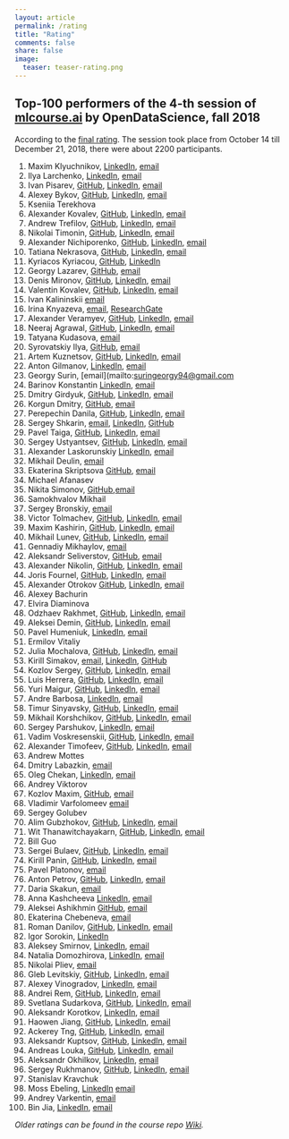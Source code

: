 ```yaml
---
layout: article
permalink: /rating
title: "Rating"
comments: false
share: false
image:
  teaser: teaser-rating.png
---
```


## Top-100 performers of the 4-th session of [mlcourse.ai](http://mlcourse.ai) by OpenDataScience, fall 2018

According to the [final rating](https://goo.gl/vMHdED). The session took place from October 14 till December 21, 2018, there were about 2200 participants.

1. Maxim Klyuchnikov, [LinkedIn](https://www.linkedin.com/in/maxnk/), [email](mailto:maxim.n.klyuchnikov@gmail.com)
1. Ilya Larchenko, [LinkedIn](https://www.linkedin.com/in/larchenko/), [email](mailto:ilya.larchenko@gmail.com)
1. Ivan Pisarev, [GitHub](https://github.com/Pisarev-I), [LinkedIn](https://www.linkedin.com/in/pisarevi), [email](mailto:pisarev.ik@gmail.com)
1. Alexey Bykov, [GitHub](https://github.com/devcrab/), [LinkedIn](https://www.linkedin.com/in/alexey-bykov-mipt/), [email](mailto:alexey.bykov.mipt@gmail.com)
1. Kseniia Terekhova
1. Alexander Kovalev, [GitHub](https://github.com/sankovalev/), [LinkedIn](https://www.linkedin.com/in/velavok/), [email](mailto:sankovalev@gmail.com)
1. Andrew Trefilov, [GitHub](http://github.com/lalka1/), [LinkedIn](https://www.linkedin.com/in/andtre/), [email](mailto:trefik92@gmail.com)
1. Nikolai Timonin, [GitHub](https://github.com/timoninn/), [LinkedIn](https://www.linkedin.com/in/timoninn/), [email](mailto:nikki.timonin@yandex.ru)
1. Alexander Nichiporenko, [GitHub](https://github.com/alexnich), [LinkedIn](https://www.linkedin.com/in/alexnich), [email](mailto:avnichiporenko@gmail.com)
1. Tatiana Nekrasova, [GitHub](https://github.com/polosataya/), [LinkedIn](https://www.linkedin.com/in/tnekrasova/), [email](mailto:gntv1977@gmail.com)
1. Kyriacos Kyriacou, [GitHub](https://github.com/kompiuter), [LinkedIn](https://www.linkedin.com/in/kyriacos-kyriacou-761806107)
1. Georgy Lazarev, [GitHub](https://github.com/justramgerry), [email](mailto:lazarev.georgy@yandex.ru)
1. Denis Mironov, [GitHub](https://github.com/dmironov1993), [LinkedIn](https://www.linkedin.com/in/denismironov/), [email](mailto:mironovdenis1993@gmail.com)
1. Valentin Kovalev, [GitHub](https://github.com/ValentinKovalev), [LinkedIn](https://www.linkedin.com/in/valentinkovalev/), [email](mailto:kovalev1580@gmail.com)
1. Ivan Kalininskii [email](kiavip@gmail.com)
1. Irina Knyazeva, [email](iknyazeva@gmail.com), [ResearchGate](https://www.researchgate.net/profile/Irina_Knyazeva3 )
1. Alexander Veramyev, [GitHub](https://github.com/rrobolit), [LinkedIn](https://www.linkedin.com/in/veramyev/), [email](rrobolit@gmail.com) 
1. Neeraj Agrawal, [GitHub](https://github.com/MagnIeeT/), [LinkedIn](https://www.linkedin.com/in/neeraj-agrawal/), [email](mailto:neeraj13788@gmail.com)
1. Tatyana Kudasova, [email](mailto:kuzznetsova.t@gmail.com)
1. Syrovatskiy Ilya, [GitHub](https://github.com/Mercurialll/), [email](mailto:ilyasyr14@gmail.com)
1. Artem Kuznetsov, [GitHub](https://github.com/tyomikadze), [LinkedIn](https://www.linkedin.com/in/artem-kuznetsov-te/), [email](mailto:agkuznetsov@gmail.com)
1. Anton Gilmanov, [LinkedIn](https://www.linkedin.com/in/anton-gilmanov/), [email](anthonygil@yandex.ru) 
1. Georgy Surin, [email](mailto:suringeorgy94@gmail.com
1. Barinov Konstantin [LinkedIn](https://www.linkedin.com/in/konstantin-barinov/), [email](mailto:barinov.work-box@yandex.ru)
1. Dmitry Girdyuk, [GitHub](https://github.com/dmgirdyuk), [LinkedIn](https://www.linkedin.com/in/dmgirdyuk/), [email](dm.girdyuk@mail.ru) 
1. Korgun Dmitry, [GitHub](https://github.com/tbb), [email](mailto:dmitry.tb@ya.ru)
1. Perepechin Danila, [GitHub](https://github.com/d-perepechin), [LinkedIn](https://www.linkedin.com/in/danila-perepechin/), [email](d.a.perepechin@gmail.com) 
1. Sergey Shkarin, [email](mailto:kouki.sergey@gmail.com), [LinkedIn](https://linkedin.com/in/kouki91/), [GitHub](https://github.com/SergeyShk)
1. Pavel Taiga, [GitHub](https://github.com/ptaiga), [LinkedIn](https://www.linkedin.com/in/ptaiga/), [email](mailto:paveltaiga@mail.ru)
1. Sergey Ustyantsev, [GitHub](https://github.com/schokoro), [LinkedIn](https://www.linkedin.com/in/schokoro/), [email](mailto:ustyantsev@gmail.com)
1. Alexander Laskorunskiy [LinkedIn](https://www.linkedin.com/in/alexander-laskorunskiy/), [email](mailto:umachkaalex@gmail.com)
1. Mikhail Deulin, [email](mailto:mikhaildeulin@gmail.com)
1. Ekaterina Skriptsova [GitHub](https://github.com/actuallyykatie), [email](mailto:actuallyykatie@gmail.com)
1. Michael Afanasev
1. Nikita Simonov, [GitHub](https://github.com/geoc0ld),[email](mailto:simonoff.n.a@yandex.ru)
1. Samokhvalov Mikhail
1. Sergey Bronskiy, [email](mailto:s.s.bronskiy@gmail.com)
1. Victor Tolmachev, [GitHub](https://github.com/greav), [LinkedIn](www.linkedin.com/in/victor-tolmachev-2406), [email](tolmachev.2406@gmail.com) 
1. Maxim Kashirin, [GitHub](https://github.com/MaximKsh), [LinkedIn](https://www.linkedin.com/in/kshmax), [email](mailto:ksh.max@gmail.com)
1. Mikhail Lunev, [GitHub](https://github.com/lunevm), [LinkedIn](www.linkedin.com/in/lunevm), [email](mailto:lunev.m78@gmail.com)
1. Gennadiy Mikhaylov, [email](mailto:genanady@gmail.com)
1. Aleksandr Seliverstov, [GitHub](https://github.com/seliverstov/), [email](mailto:seliverstov.a@gmail.com)
1. Alexander Nikolin, [GitHub](https://github.com/Howuhh), [LinkedIn](www.linkedin.com/in/howuhh), [email](mailto:hsehowuhh@gmail.com)
1. Joris Fournel, [GitHub](http://github.com/Jorisfournel/),  [LinkedIn](https://www.linkedin.com/in/jorisfournel/), [email](mailto:jorisfournell@gmail.com)
21. Alexander Otrokov [GitHub](https://github.com/oav711), [LinkedIn](https://www.linkedin.com/in/otrokov/), [email](mailto:oav711@gmail.com)
1. Alexey Bachurin
1. Elvira Diaminova
1. Odzhaev Rakhmet, [GitHub](https://github.com/odzhaev), [LinkedIn](https://www.linkedin.com/in/rodzhaev/), [email](mailto:rodzhaev@gmail.com)
1. Aleksei Demin, [GitHub](https://github.com/aleksei-dmn), [LinkedIn](https://www.linkedin.com/in/aleksei-demin/), [email](mailto:dmn.aleksei@gmail.com)
1. Pavel Humeniuk,  [LinkedIn](https://www.linkedin.com/in/pavel-humeniuk ), [email](mailto:phuman911@gmail.com)
1. Ermilov Vitaliy
1. Julia Mochalova, [GitHub](https://github.com/JuliaMochalova/ ), [LinkedIn](https://www.linkedin.com/in/juliamochalova/ ), [email](mailto:juliarychkova1@gmail.com)
1. Kirill Simakov, [email](mailto:kirill.simakov@gmail.ru),  [LinkedIn](https://www.linkedin.com/in/kitaoberkovitch@gmail.comrill-simakov/), [GitHub](https://github.com/k-simakov)
1. Kozlov Sergey, [GitHub](https://github.com/kozlovsv), [LinkedIn](https://www.linkedin.com/in/kozlovsv/), [email](mailto:kozlovsv78@gmail.com)
1. Luis Herrera, [GitHub](https://github.com/luhego/), [LinkedIn](https://www.linkedin.com/in/luis-herrera-27263149/), [email](mailto:luhegoes@gmail.com)
1. Yuri Maigur, [GitHub](http://github.com/yurimaigur/), [LinkedIn](https://www.linkedin.com/in/yurimaigur/), [email](mailto:yuri.maigur@gmail.com)
1. Andre Barbosa, [LinkedIn](https://www.linkedin.com/in/barbosaandre/), [email](mailto:abarbosa0494@gmail.com)
1. Timur Sinyavsky, [GitHub](https://github.com/SinyTim/), [LinkedIn](https://www.linkedin.com/in/sinytim/), [email](mailto:sinytim@mail.ru)
1. Mikhail Korshchikov, [GitHub](https://github.com/mikhailsergeevi4), [LinkedIn](https://www.linkedin.com/in/mike-korschikov-63604a14a/), [email](mailto:mikhailsergeevi4@yandex.ru)
1. Sergey Parshukov, [LinkedIn](https://www.linkedin.com/in/sparshukov/), [email](mailto:sparshukov85@gmail.com)
1. Vadim Voskresenskii, [GitHub](https://github.com/voskresenskiy/), [LinkedIn](https://www.linkedin.com/in/vadim-voskresenskiy-9405b9a8/), [email](mailto:vadimvoskresenskiy@gmail.com)
1. Alexander Timofeev, [GitHub](https://github.com/artesby), [LinkedIn](https://www.linkedin.com/in/alexander-timofeev-/), [email](mailto:artesby1@gmail.com)
1. Andrew Mottes
1. Dmitry Labazkin, [email](mailto:lab_dmitriy@mail.ru)
1. Oleg Chekan, [LinkedIn](http://linkedin.com/in/oleg-chekan), [email](mailto:o.chekan@gmail.com) 
1. Andrey Viktorov
1. Kozlov Maxim, [GitHub](https://github.com/komaksim), [email](mailto:komaksim@gmail.com)
1. Vladimir Varfolomeev [email](mailto:v.e.varfolomeev@gmail.com)
1. Sergey Golubev
1. Alim Gubzhokov, [GitHub](http://github.com/spectr747/), [LinkedIn](https://www.linkedin.com/in/alim-gubzhokov-071118177/), [email](mailto:spectr747@gmail.com)
1. Wit Thanawitchayakarn, [GitHub](http://github.com/witwitchayakarn/), [LinkedIn](https://www.linkedin.com/in/wit-thanawitchayakarn-5ab27184/), [email](mailto:witwitchayakarn@gmail.com)
1. Bill Guo
1. Sergei Bulaev, [GitHub](https://github.com/ser-serege/BigDataBig), [LinkedIn](https://www.linkedin.com/in/sergei-bulaev), [email](mailto:s.a.bulaev@yandex.ru)
1. Kirill Panin, [GitHub](https://github.com/KirillPanin), [LinkedIn](https://www.linkedin.com/in/kirill-panin/), [email](mailto:kirylpanin@gmail.com)
1. Pavel Platonov, [email](mailto:scientist74@gmail.com)
1. Anton Petrov, [GitHub](http://github.com/gsenseless), [LinkedIn](https://www.linkedin.com/in/anton-p-693b4875/), [email](mailto:gjobspam+mlcai@gmail.com)
1. Daria Skakun, [email](mailto:theskada@gmail.com)
1. Anna Kashcheeva [LinkedIn](https://www.linkedin.com/in/anna-kashcheeva-0a004715b/), [email](mailto:l.oompa@yandex.ru)
1. Aleksei Ashikhmin [GitHub](https://github.com/apokrif333 ), [email](mailto:alex.ah@list.ru )
1. Ekaterina Chebeneva, [email](mailto:ekaterina.chebeneva@mail.ru)
1. Roman Danilov, [GitHub](https://github.com/danilovrju/), [LinkedIn](https://www.linkedin.com/in/danilovrju/), [email](mailto:danilovrju@yandex.ru)
1. Igor Sorokin, [LinkedIn](https://www.linkedin.com/in/igor-sorokin-405bb5121/)
1. Aleksey Smirnov, [LinkedIn](https://www.linkedin.com/in/aleksey-smirnov-aa3898177/), [email](mailto:alexsmir@list.ru)
1. Natalia Domozhirova, [LinkedIn](https://www.linkedin.com/in/natalia-domozhirova-81bb8b2/), [email](mailto:dnn37@mail.ru)
1. Nikolai Pliev, [email](mailto:nickpliev@gmail.com)
1. Gleb Levitskiy, [GitHub](https://github.com/GLevV), [LinkedIn](https://www.linkedin.com/in/gleb-levitskiy-0a9122177/), [email](mailto:gp.ultimum@gmail.com)
1. Alexey Vinogradov, [LinkedIn](https://www.linkedin.com/in/aleksey-vinogradov-02846625/), [email](mailto:tenchi1988@gmail.com)
1. Andrei Rem, [GitHub](http://github.com/andreirem), [LinkedIn](https://www.linkedin.com/in/andrei-rem), [email](mailto:andrei.rem.ds@gmail.com)
1. Svetlana Sudarkova, [GitHub](https://github.com/sudarkova), [LinkedIn](https://www.linkedin.com/in/sudarkova), [email](mailto:sudarkova.sveta@gmail.com)
1. Aleksandr Korotkov, [LinkedIn](https://www.linkedin.com/in/alexandr-korotkov/), [email](mailto:krotix@gmail.com)
1. Haowen Jiang, [GitHub](https://github.com/Jianghaowen/), [LinkedIn](https://www.linkedin.com/in/jiang-haowen-618970158/), [email](mailto:j534878350@gmail.com)
1. Ackerey Tng, [GitHub](https://github.com/ackerleytng/), [LinkedIn](https://www.linkedin.com/in/ackerleytng/), [email](mailto:ackerleytng@gmail.com)
1. Aleksandr Kuptsov, [GitHub](https://github.com/Kommunarus), [LinkedIn](www.linkedin.com/in/Kuptsov-Aleksandr), [email](kooptsov@gmail.com)
1. Andreas Louka, [GitHub](https://github.com/AndreasLouka), [LinkedIn](https://www.linkedin.com/in/andreas-louka-2a2095131/), [email](andreas.louca19@gmail.com) 
1. Aleksandr Okhilkov, [LinkedIn](www.linkedin.com/in/aokhilkov), [email](mailto:oxil91l3v@gmail.com)
1. Sergey Rukhmanov, [GitHub](https://github.com/giiuser/), [LinkedIn](https://www.linkedin.com/in/giuser/), [email](mailto:grandemeist@gmail.com)
1. Stanislav Kravchuk
1. Moss Ebeling, [LinkedIn](https://www.linkedin.com/in/mossimo-ebeling) [email](mailto:mossbanay+mlcourse@gmail.com)
1. Andrey Varkentin, [email](mailto:andrei.varkentin@yandex.ru)
1. Bin Jia, [LinkedIn](https://www.linkedin.com/in/bin-jia-79986720/), [email](mailto:flyerae@gmail.com)

*Older ratings can be found in the course repo [Wiki](https://github.com/Yorko/mlcourse.ai/wiki).*
